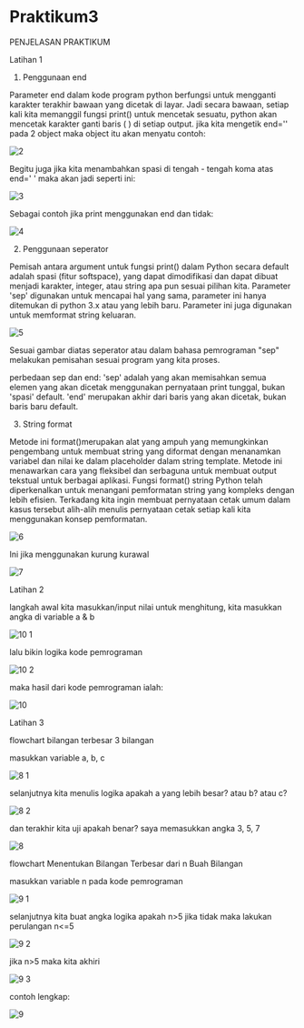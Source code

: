 # Praktikum3

PENJELASAN PRAKTIKUM

Latihan 1

1. Penggunaan end

Parameter end dalam kode program python berfungsi untuk mengganti karakter terakhir bawaan yang dicetak di layar. Jadi secara bawaan, setiap kali kita memanggil fungsi print() untuk mencetak sesuatu, python akan mencetak karakter ganti baris ( ) di setiap output. jika kita mengetik end='' pada 2 object maka object itu akan menyatu contoh:

![2](https://github.com/user-attachments/assets/ab9e8ea8-0fdf-459c-a304-bd8d50386bc4)

Begitu juga jika kita menambahkan spasi di tengah - tengah koma atas end=' ' maka akan jadi seperti ini:

![3](https://github.com/user-attachments/assets/3f14c383-d055-410b-b7b3-b36a30d91c24)

Sebagai contoh jika print menggunakan end dan tidak:

![4](https://github.com/user-attachments/assets/4bc3b038-4920-4c82-b717-4c79ef5964ea)

2. Penggunaan seperator

Pemisah antara argument untuk fungsi print() dalam Python secara default adalah spasi (fitur softspace), yang dapat dimodifikasi dan dapat dibuat menjadi karakter, integer, atau string apa pun sesuai pilihan kita. Parameter 'sep' digunakan untuk mencapai hal yang sama, parameter ini hanya ditemukan di python 3.x atau yang lebih baru. Parameter ini juga digunakan untuk memformat string keluaran.

![5](https://github.com/user-attachments/assets/573eb8c0-9ed3-401f-9cec-1e20227c22ab)

Sesuai gambar diatas seperator atau dalam bahasa pemrograman "sep" melakukan pemisahan sesuai program yang kita proses.

perbedaan sep dan end: 'sep' adalah yang akan memisahkan semua elemen yang akan dicetak menggunakan pernyataan print tunggal, bukan 'spasi' default. 'end' merupakan akhir dari baris yang akan dicetak, bukan baris baru default.

3. String format

Metode ini format()merupakan alat yang ampuh yang memungkinkan pengembang untuk membuat string yang diformat dengan menanamkan variabel dan nilai ke dalam placeholder dalam string template. Metode ini menawarkan cara yang fleksibel dan serbaguna untuk membuat output tekstual untuk berbagai aplikasi. Fungsi format() string Python telah diperkenalkan untuk menangani pemformatan string yang kompleks dengan lebih efisien. Terkadang kita ingin membuat pernyataan cetak umum dalam kasus tersebut alih-alih menulis pernyataan cetak setiap kali kita menggunakan konsep pemformatan.

![6](https://github.com/user-attachments/assets/18f6318b-ac9d-4839-ae54-04899974e461)

Ini jika menggunakan kurung kurawal

![7](https://github.com/user-attachments/assets/094e9e38-14c6-498f-a270-5f3277a447f9)

Latihan 2

langkah awal kita masukkan/input nilai untuk menghitung, kita masukkan angka di variable a & b

![10 1](https://github.com/user-attachments/assets/a2dded08-f1d7-4b19-a119-e4ce5c6e2f4a)

lalu bikin logika kode pemrograman 

![10 2](https://github.com/user-attachments/assets/a7ae1dd0-1faa-4114-ba0f-d7b34647f5e3)

maka hasil dari kode pemrograman ialah:

![10](https://github.com/user-attachments/assets/b9b07180-064c-4ee0-a317-95a067f64fb8)

Latihan 3

flowchart bilangan terbesar 3 bilangan

masukkan variable a, b, c

![8 1](https://github.com/user-attachments/assets/5fd9d30e-01dc-46f0-ace5-87dc4dd155c4)

selanjutnya kita menulis logika apakah a yang lebih besar? atau b? atau c?

![8 2](https://github.com/user-attachments/assets/d4061523-9603-49e1-a627-f58af0bb2e48)

dan terakhir kita uji apakah benar? saya memasukkan angka 3, 5, 7

![8](https://github.com/user-attachments/assets/efa4a762-3de7-43b2-ba46-49042b514f2c)

flowchart Menentukan Bilangan Terbesar dari n Buah Bilangan

masukkan variable n pada kode pemrograman

![9 1](https://github.com/user-attachments/assets/6688db25-d6e8-4321-8930-96a86d6ca312)

selanjutnya kita buat angka logika apakah n>5 jika tidak maka lakukan perulangan n<=5

![9 2](https://github.com/user-attachments/assets/0d8900d7-4903-4416-b238-0da4099f1193)

jika n>5 maka kita akhiri

![9 3](https://github.com/user-attachments/assets/751ee7d4-ac64-4c8a-99b2-6166e1d51aba)

contoh lengkap:

![9](https://github.com/user-attachments/assets/be4b6dc8-98ba-4d9e-9421-b764162a0ba4)

